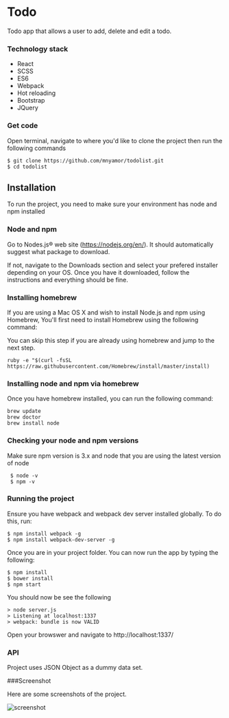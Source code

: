 # Todo

Todo app that allows a user to add, delete and edit a todo.

### Technology stack

* React
* SCSS
* ES6
* Webpack
* Hot reloading
* Bootstrap
* JQuery

### Get code

Open terminal, navigate to where you'd like to clone the project then run the following commands
    
    $ git clone https://github.com/mnyamor/todolist.git
    $ cd todolist


## Installation

To run the project, you need to make sure your environment has node and npm installed

### Node and npm

Go to Nodes.js® web site (https://nodejs.org/en/). It should automatically suggest what package to download.

If not, navigate to the Downloads section and select your prefered installer depending on your OS. Once you have it downloaded, follow the instructions and everything should be fine.

### Installing homebrew

If you are using a Mac OS X and wish to install Node.js and npm using Homebrew, You'll first need to install Homebrew using the following command: 

You can skip this step if you are already using homebrew and jump to the next step.

    ruby -e "$(curl -fsSL https://raw.githubusercontent.com/Homebrew/install/master/install)

### Installing node and npm via homebrew

Once you have homebrew installed, you can run the following command:
    
    brew update
    brew doctor
    brew install node

### Checking your node and npm versions

Make sure npm version is 3.x and node that you are using the latest version of node

     $ node -v
     $ npm -v

### Running the project
 Ensure you have webpack and webpack dev server installed globally. To do this, run:

    $ npm install webpack -g
    $ npm install webpack-dev-server -g

Once you are in your project folder. You can now run the app by typing the following:

    $ npm install
    $ bower install
    $ npm start

You should now be see the following
    
    > node server.js
    > Listening at localhost:1337    
    > webpack: bundle is now VALID

Open your browswer and navigate to http://localhost:1337/

### API

Project uses JSON Object as a dummy data set.

###Screenshot

Here are some screenshots of the project.

![screenshot](http://i.imgur.com/Lzacj8F.png)
